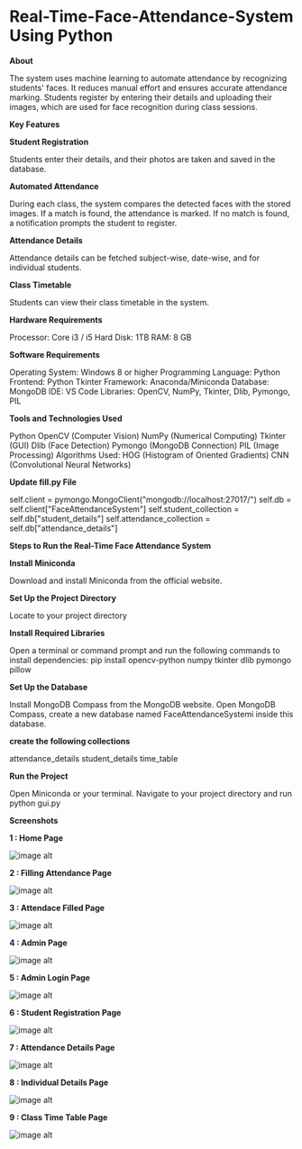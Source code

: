 # Real-Time-Face-Attendance-System Using Python

**About**

The system uses machine learning to automate attendance by recognizing students' faces. It reduces manual effort and ensures accurate attendance marking. Students register by entering their details and uploading their images, which are used for face recognition during class sessions.


**Key Features**

**Student Registration**

Students enter their details, and their photos are taken and saved in the database.


**Automated Attendance**

During each class, the system compares the detected faces with the stored images. If a match is found, the attendance is marked. If no match is found, a notification prompts the student to register.


**Attendance Details**

Attendance details can be fetched subject-wise, date-wise, and for individual students.


**Class Timetable** 

Students can view their class timetable in the system.


**Hardware Requirements**

Processor: Core i3 / i5
Hard Disk: 1TB
RAM: 8 GB


**Software Requirements**

Operating System: Windows 8 or higher
Programming Language: Python
Frontend: Python Tkinter
Framework: Anaconda/Miniconda
Database: MongoDB
IDE: VS Code
Libraries: OpenCV, NumPy, Tkinter, Dlib, Pymongo, PIL


**Tools and Technologies Used**

Python
OpenCV (Computer Vision)
NumPy (Numerical Computing)
Tkinter (GUI)
Dlib (Face Detection)
Pymongo (MongoDB Connection)
PIL (Image Processing)
Algorithms Used:
HOG (Histogram of Oriented Gradients)
CNN (Convolutional Neural Networks)


**Update fill.py File**

self.client = pymongo.MongoClient("mongodb://localhost:27017/")
self.db = self.client["FaceAttendanceSystem"]
self.student_collection = self.db["student_details"]
self.attendance_collection = self.db["attendance_details"]


**Steps to Run the Real-Time Face Attendance System**

**Install Miniconda**

Download and install Miniconda from the official website.


**Set Up the Project Directory**

Locate to your project directory


**Install Required Libraries**

Open a terminal or command prompt and run the following commands to install dependencies:
pip install opencv-python numpy tkinter dlib pymongo pillow


**Set Up the Database**

Install MongoDB Compass from the MongoDB website.
Open MongoDB Compass, create a new database named FaceAttendanceSystemi inside this database. 


**create the following collections**

attendance_details
student_details
time_table


**Run the Project**

Open Miniconda or your terminal.
Navigate to your project directory and run
python gui.py


**Screenshots**

**1 : Home Page**

![image alt](https://github.com/murthyns18/Real-Time-Face-Attendance-System/blob/df445b3ea032939af591e75641cad5f46a86648b/Home.png)




**2 : Filling Attendance Page**

![image alt](https://github.com/murthyns18/Real-Time-Face-Attendance-System/blob/d34a6ee74308327f412621debf6e34e44c961bce/Filling%20Attendance.png)




**3 : Attendace Filled Page**

![image alt](https://github.com/murthyns18/Real-Time-Face-Attendance-System/blob/c0098c12b2cb938fc6fa31bc192455b71df8c1ee/Attendance%20Filled.png)




**4 : Admin Page**

![image alt](https://github.com/murthyns18/Real-Time-Face-Attendance-System/blob/07f15047cf7425cd2757fd0b4324a5c387993bd9/Admin%20Prtal.png)




**5 : Admin Login Page**

![image alt](https://github.com/murthyns18/Real-Time-Face-Attendance-System/blob/07f15047cf7425cd2757fd0b4324a5c387993bd9/Admin%20Login.png)




**6 : Student Registration Page**

![image alt](https://github.com/murthyns18/Real-Time-Face-Attendance-System/blob/c0098c12b2cb938fc6fa31bc192455b71df8c1ee/Student%20Registration.png)



**7 : Attendance Details Page**

![image alt](https://github.com/murthyns18/Real-Time-Face-Attendance-System/blob/d13726a5ccc5b48e4750b88837f1354b04ade532/Attendance%20Details.png)




**8 : Individual Details Page**

![image alt](https://github.com/murthyns18/Real-Time-Face-Attendance-System/blob/1f65fa7d96d93bdbfef2afb1de24b3726a50dcef/Search%20By%20Individual.png)




**9 : Class Time Table Page**

![image alt](https://github.com/murthyns18/Real-Time-Face-Attendance-System/blob/1f65fa7d96d93bdbfef2afb1de24b3726a50dcef/Class%20Time%20Table.png)


